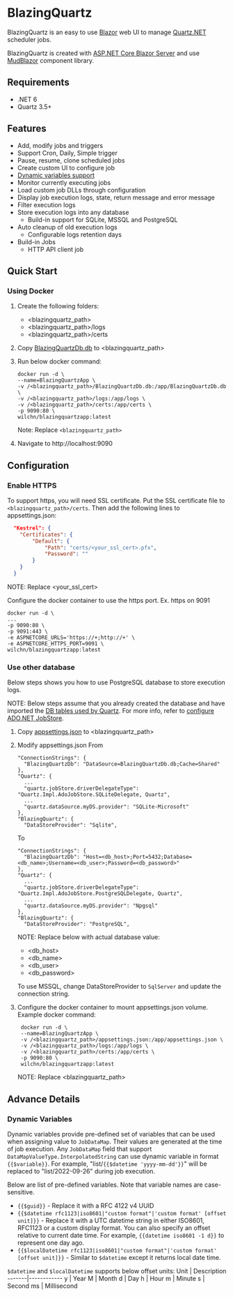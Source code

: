 # BlazingQuartz
BlazingQuartz is an easy to use [Blazor](https://blazor.net) web UI to manage [Quartz.NET](https://github.com/quartznet/quartznet) scheduler jobs.

BlazingQuartz is created with [ASP.NET Core Blazor Server](https://blazor.net) and use [MudBlazor](https://mudblazor.com) component library.

## Requirements
* .NET 6
* Quartz 3.5+

## Features
* Add, modify jobs and triggers
* Support Cron, Daily, Simple trigger
* Pause, resume, clone scheduled jobs
* Create custom UI to configure job
* [Dynamic variables support](#dynamic-variables)
* Monitor currently executing jobs
* Load custom job DLLs through configuration
* Display job execution logs, state, return message and error message
* Filter execution logs
* Store execution logs into any database
  * Build-in support for SQLite, MSSQL and PostgreSQL
* Auto cleanup of old execution logs
  * Configurable logs retention days
* Build-in Jobs
  * HTTP API client job

## Quick Start
### Using Docker
1. Create the following folders:
   * <blazingquartz_path>
   * <blazingquartz_path>/logs
   * <blazingquartz_path>/certs

2. Copy [BlazingQuartzDb.db](../main/src/BlazingQuartz/BlazingQuartzApp/BlazingQuartzDb.db) to <blazingquartz_path>

3. Run below docker command:
    ```
    docker run -d \
    --name=BlazingQuartzApp \
    -v /<blazingquartz_path>/BlazingQuartzDb.db:/app/BlazingQuartzDb.db \
    -v /<blazingquartz_path>/logs:/app/logs \
    -v /<blazingquartz_path>/certs:/app/certs \
    -p 9090:80 \
    wilchn/blazingquartzapp:latest
    ```
    Note: Replace `<blazingquartz_path>`
4. Navigate to http://localhost:9090

## Configuration
### Enable HTTPS
To support https, you will need SSL certificate. Put the SSL certificate file to `<blazingquartz_path>/certs`.
Then add the following lines to appsettings.json:
```json
  "Kestrel": {
  	"Certificates": {
  		"Default": {
  			"Path": "certs/<your_ssl_cert>.pfx",
  			"Password": ""
  		}
  	}
  }
```
NOTE: Replace <your_ssl_cert>

Configure the docker container to use the https port. Ex. https on 9091
```
docker run -d \
...
-p 9090:80 \
-p 9091:443 \
-e ASPNETCORE_URLS='https://+;http://+' \
-e ASPNETCORE_HTTPS_PORT=9091 \
wilchn/blazingquartzapp:latest
```
### Use other database
Below steps shows you how to use PostgreSQL database to store execution logs. 

NOTE: Below steps assume that you already created the database and have imported the [DB tables used by Quartz](https://github.com/quartznet/quartznet/tree/main/database/tables). For more info, refer to [configure ADO.NET JobStore](https://www.quartz-scheduler.net/documentation/quartz-3.x/tutorial/job-stores.html#ado-net-job-store-adojobstore). 

1. Copy [appsettings.json](../main/src/BlazingQuartz/BlazingQuartzApp/appsettings.json) to <blazingquartz_path>
2. Modify appsettings.json
   From
   ```
   "ConnectionStrings": {
     "BlazingQuartzDb": "DataSource=BlazingQuartzDb.db;Cache=Shared"
   },
   "Quartz": {
     ...
     "quartz.jobStore.driverDelegateType": "Quartz.Impl.AdoJobStore.SQLiteDelegate, Quartz",
     ...
     "quartz.dataSource.myDS.provider": "SQLite-Microsoft"
   },
   "BlazingQuartz": {
     "DataStoreProvider": "Sqlite",
   ```
   To
   ```
   "ConnectionStrings": {
     "BlazingQuartzDb": "Host=<db_host>;Port=5432;Database=<db_name>;Username=<db_user>;Password=<db_password>"
   },
   "Quartz": {
     ...
     "quartz.jobStore.driverDelegateType": "Quartz.Impl.AdoJobStore.PostgreSQLDelegate, Quartz",
     ...
     "quartz.dataSource.myDS.provider": "Npgsql"
   },
   "BlazingQuartz": {
     "DataStoreProvider": "PostgreSQL",
   ```
   NOTE: Replace below with actual database value:
   - <db_host>
   - <db_name>
   - <db_user>
   - <db_password>
   
   To use MSSQL, change DataStoreProvider to `SqlServer` and update the connection string.
3. Configure the docker container to mount appsettings.json volume. Example docker command:
   ```
    docker run -d \
    --name=BlazingQuartzApp \
    -v /<blazingquartz_path>/appsettings.json:/app/appsettings.json \
    -v /<blazingquartz_path>/logs:/app/logs \
    -v /<blazingquartz_path>/certs:/app/certs \
    -p 9090:80 \
    wilchn/blazingquartzapp:latest
   ```
   NOTE: Replace <blazingquartz_path>


## Advance Details

### Dynamic Variables
Dynamic variables provide pre-defined set of variables that can be used when assigning value to `JobDataMap`. Their values are generated at the time of job execution. Any `JobDataMap` field that support `DataMapValueType.InterpolatedString` can use dynamic variable in format ``{{$variable}}``. For example, "list/`{{$datetime 'yyyy-mm-dd'}}`" will be replaced to "list/2022-09-26" during job execution. 

Below are list of pre-defined variables. Note that variable names are case-sensitive.
- `{{$guid}}` - Replace it with a RFC 4122 v4 UUID
- `{{$datetime rfc1123|iso8601|"custom format"|'custom format' [offset unit]}}` - Replace it with a UTC datetime string in either ISO8601, RFC1123 or a custom display format. You can also specify an offset relative to current date time. For example, `{{datetime iso8601 -1 d}}` to represent one day ago.
- `{{$localDatetime rfc1123|iso8601|"custom format"|'custom format' [offset unit]}}` - Similar to `$datetime` except it returns local date time.

`$datetime` and `$localDatetime` supports below offset units:
Unit   | Description
-------|------------
y      | Year
M      | Month
d      | Day
h      | Hour
m      | Minute
s      | Second
ms     | Millisecond
